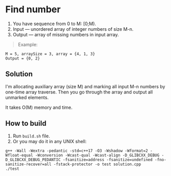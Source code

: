 # **Find number**
1. You have sequence from 0 to M: [0;M).
2. Input — unordered array of integer numbers of size M-n.
3. Output — array of missing numbers in input array.
> Example:<br/>
```
M = 5, arraySize = 3, array = {4, 1, 3}
Output = {0, 2}
```
## **Solution**
I'm allocating auxiliary array (size M) and marking all input M-n numbers by one-time array traverse. Then you go through the array and output all unmarked elements.

It takes O(M) memory and time.

## **How to build**

1. Run ```build.sh``` file.
2. Or you may do it in any UNIX shell:

```
g++ -Wall -Wextra -pedantic -std=c++17 -O3 -Wshadow -Wformat=2 -Wfloat-equal -Wconversion -Wcast-qual -Wcast-align -D_GLIBCXX_DEBUG -D_GLIBCXX_DEBUG_PEDANTIC -fsanitize=address -fsanitize=undefined -fno-sanitize-recover=all -fstack-protector -o test solution.cpp
./test
```